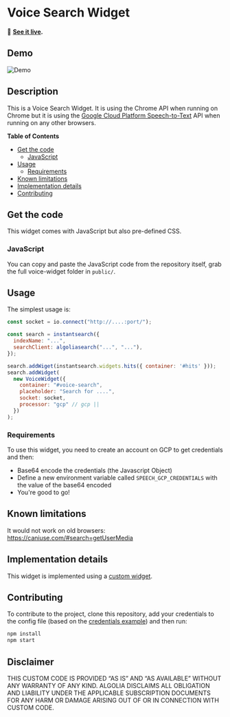 # Voice Search Widget

🎥 **[See it live](https://preview.algolia.com/voice-search-demo/).**

## Demo

![Demo](https://d2ddoduugvun08.cloudfront.net/items/2h400I0M2P0D2d3c2D13/voice-search.gif)

## Description

This is a Voice Search Widget. It is using the Chrome API when running on Chrome but it is using the [Google Cloud Platform Speech-to-Text](https://cloud.google.com/speech-to-text/) API when running on any other browsers.

**Table of Contents**

* [Get the code](#get-the-code)
  * [JavaScript](#javascript)
* [Usage](#usage)
  * [Requirements](#requirements)
* [Known limitations](#known-limitations)
* [Implementation details](#implementation-details)
* [Contributing](#contributing)

## Get the code

This widget comes with JavaScript but also pre-defined CSS.

### JavaScript

You can copy and paste the JavaScript code from the repository itself, grab the full voice-widget folder in `public/`.

## Usage

The simplest usage is:

```js
const socket = io.connect("http://....:port/");

const search = instantsearch({
  indexName: "...",
  searchClient: algoliasearch("...", "..."),
});

search.addWiget(instantsearch.widgets.hits({ container: '#hits' }));
search.addWidget(
  new VoiceWidget({
    container: "#voice-search",
    placeholder: "Search for ....",
    socket: socket,
    processor: "gcp" // gcp || 
  })
);
```

### Requirements

To use this widget, you need to create an account on GCP to get credentials and then:
* Base64 encode the credentials (the Javascript Object)
* Define a new environment variable called `SPEECH_GCP_CREDENTIALS` with the value of the base64 encoded
* You're good to go!

## Known limitations

It would not work on old browsers: https://caniuse.com/#search=getUserMedia

## Implementation details

This widget is implemented using a [custom widget](https://www.algolia.com/doc/guides/building-search-ui/widgets/create-your-own-widgets/js/).

## Contributing

To contribute to the project, clone this repository, add your credentials to the config file (based on the [credentials example](config/gcp-credentials-example.json)) and then run:

```sh
npm install
npm start
```

## Disclaimer

THIS CUSTOM CODE IS PROVIDED “AS IS” AND “AS AVAILABLE” WITHOUT ANY WARRANTY OF ANY KIND. ALGOLIA DISCLAIMS ALL OBLIGATION AND LIABILITY UNDER THE APPLICABLE SUBSCRIPTION DOCUMENTS FOR ANY HARM OR DAMAGE ARISING OUT OF OR IN CONNECTION WITH CUSTOM CODE.
